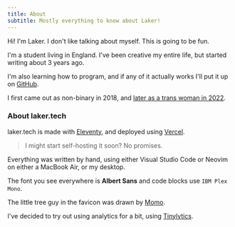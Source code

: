 ```yaml
---
title: About
subtitle: Mostly everything to know about Laker!
---
```


Hi! I'm Laker. I don't like talking about myself. This is going to be fun.

I'm a student living in England.
I've been creative my entire life, but started writing about 3 years ago.

I'm also learning how to program, and if any of it actually works I'll put it up on [GitHub](/git).

I first came out as non-binary in 2018, and [later as a trans woman in 2022](/out).

### About laker.tech

laker.tech is made with [Eleventy](https://11ty.dev), and deployed using [Vercel](https://vercel.com).

> I might start self-hosting it soon? No promises.

Everything was written by hand, using either Visual Studio Code or Neovim on either a MacBook Air, or my desktop.

The font you see everywhere is **Albert Sans** and code blocks use `IBM Plex Mono`.

The little tree guy in the favicon was drawn by [Momo](https://heyheymomo.com).

I've decided to try out using analytics for a bit, using [Tinylytics](https://tinylytics.app).
